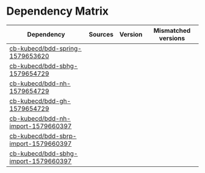# Dependency Matrix

Dependency | Sources | Version | Mismatched versions
---------- | ------- | ------- | -------------------
[cb-kubecd/bdd-spring-1579653620](https://github.com/cb-kubecd/bdd-spring-1579653620.git) |  | []() | 
[cb-kubecd/bdd-sbhg-1579654729](https://github.com/cb-kubecd/bdd-sbhg-1579654729.git) |  | []() | 
[cb-kubecd/bdd-nh-1579654729](https://github.com/cb-kubecd/bdd-nh-1579654729.git) |  | []() | 
[cb-kubecd/bdd-gh-1579654729](https://github.com/cb-kubecd/bdd-gh-1579654729.git) |  | []() | 
[cb-kubecd/bdd-nh-import-1579660397](https://github.com/cb-kubecd/bdd-nh-import-1579660397.git) |  | []() | 
[cb-kubecd/bdd-sbrp-import-1579660397](https://github.com/cb-kubecd/bdd-sbrp-import-1579660397.git) |  | []() | 
[cb-kubecd/bdd-sbhg-import-1579660397](https://github.com/cb-kubecd/bdd-sbhg-import-1579660397.git) |  | []() | 
